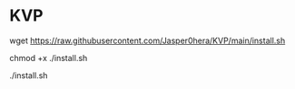 # KVP

wget https://raw.githubusercontent.com/Jasper0hera/KVP/main/install.sh

chmod +x ./install.sh

./install.sh
